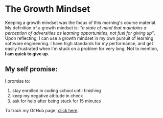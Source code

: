 # The Growth Mindset

  Keeping a growth mindset was the focus of this morning's course material.  My definition of a growth mindset is: *"a state of mind that maintains a perception of adversities as learning opportunities, not fuel for giving up"*.  Upon reflecting, I can use a growth mindset in my own pursuit of learning software engineering.  I have high standards for my performance, and get easily frustrated when I'm stuck on a problem for very long.  Not to mention, **I am quick to give up**.
  
## My self promise:
I promise to:
1. stay enrolled in coding school until finishing
1. keep my negative attitude in check
1. ask for help after being stuck for 15 minutes

To track my GitHub page, [click here](https://github.com/ryanhoffman4).
